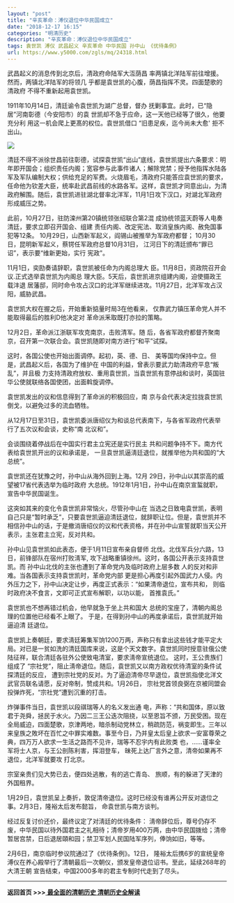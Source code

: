 ```yaml
---
layout: "post"
title: "辛亥革命：溥仪退位中华民国成立"
date: "2018-12-17 16:15"
categories: "明清历史"
description: "辛亥革命：溥仪退位中华民国成立"
tags: 袁世凯 溥仪 武昌起义 辛亥革命 中华民国 孙中山 《优待条例》
url: https://www.y5000.com/zgls/mq/24318.html
---
```






武昌起义的消息传到北京后，清政府命陆军大沍荫昌 率两镇北洋陆军前往增援。然而，两镇北洋陆军的将领几 乎都是袁世凯的心腹，荫昌指挥不灵。四面楚歌的清政府
不得不重新起用袁世凯。

1911年10月14日，清廷谕令袁世凯为湖广总督，督办 抚剿事宜。此时，已“隐居”河南彰德（今安阳市）的袁
世凯却不急于应命，这一天他已经等了很久，他要充分利 用这一机会爬上更髙的权位。袁世凯借口 “旧患足疾，迄今尚未大愈' 拒不出山。

![](https://img.y5000.com/uploads/allimg/170726/8-1FH6095053954.jpg)

清廷不得不派徐世昌前往彰德，试探袁世凯“出山”底线，袁世凯提出六条要求：明年即开国会；组织责任内阁；宽容参与此事件诸人；解除党禁；授予他指挥水陆各军及军队编制大权；供给充足的军费。火烧眉毛，清政府只能答应袁世凯的要求，任命他为钦差大臣，统率赴武昌前线的水路各军。这样，袁世凯才同意出山，为清政府解围。随后，袁世凯进驻湖北督率北洋军，11月1日攻下汉口，对湖北军政府形成威压之势。

此前，10月27日，驻防滦州第20镇统领张绍联合第2混 成协统领蓝天蔚等人电奏清廷，要求立即召开国会、组建
责任内阁、改定宪法、取消皇族内阁、赦免国事犯等12条。 10月29日，山西新军起义，阎锡山被推举为军政府都督；
10月30日，昆明新军起义，蔡锷任军政府总督10月31日， 江河日下的清廷颁布“罪已诏”，表示要“维新更始，实行 宪政"。

11月1日，奕劻奏请辞职，袁世凯被任命为内阁总理大 臣。11月8日，资政院召开会议.正式选举袁世凯为内阁总
理大臣。5天后，袁世凯进京组建内阁，迫使摄政王载沣退 居藩邸，同时命令攻占汉口的北洋军继续进攻。11月27日，北洋军攻占汉阳，威胁武昌。

袁世凯大权在握之后，开始重新掂量时局3在他看来， 仅靠武力镇压革命党人并不能取得最后的胜利D他决定对 革命派釆取既打亦拉的策略。

12月2日，革命派江浙联军攻克南京，击败清军。随 后，各省军政府都督齐聚南京，召开第一次联合会。袁世凯随即对南方进行“和平”试探。

这时，各国公使也开始出面调停。起初，英、德、日、 美等国均保持中立。但是，武昌起义后，各国为了维护在 中国的利益，曾表示要武力助清政府平息“叛乱”，并且极
力支持清政府放权、重用袁世凯，当袁世凯有意停战和谈时，英国驻华公使就联络各国使团，出面斡旋调停。

袁世凯发出的议和信息得到了革命派的积极回应，南 京与会代表决定拉拢袁世凯倒戈，以避免过多的流血牺牲。

从12月17日至31日，袁世凯委派唐绍仪为和谈总代表南下，与各省军政府代表举行了五次议和会谈，史称“南 北议和”。

会谈围绕着停战后在中国实行君主立宪还是实行民主 共和问题争持不下。南方代表给袁世凯开出的议和承诺是， 一旦袁世凯逼淸廷退位，就推举他为共和国的“大总统”。

袁世凯还在犹豫之时，孙中山从海外回到上海。12月 29日，孙中山以其崇高的威望被17省代表选举为临时政府
大总统。1912年1月1日，孙中山在南京宣蜇就职，宣告中华民国诞生。

这突如其来的变化令袁世凯非常恼火，尽管孙中山在
当选之日致电袁世凯，表明自己只是“暂时承乏”，只要袁世凯逼迫清廷退位，就辞职让位。但是，袁世凯并不相信孙中山的话，于是撤消唐绍仪的议和代表资格，并在孙中山宣誓就职当天公开表示，主张君主立宪，反对共和。

孙中山见袁世凯如此表态，便于1月11日宣布亲自督师 北伐。北伐军兵分六路，13日，前锋部队在宿州打败淸军,
攻下战略重镇徐州。这时，各国公开表示支持袁世凯。而 孙中山北伐的主张也遭到了革命党内及临时政府上层多数 人的反对和非难。当各国表示支持袁世凯时，革命党内部
更是担心再度引起外国武力人侵。内外压力之下，孙中山决定让步，再度正式表示：“如果清帝退位，宣布共和， 则临时政府决不食言，文即可正式宣布解职，以功以能，
首推袁氏。”

袁世凯也不想再错过机会，他早就急于坐上共和国大 总统的宝座了，清朝内阁总理的位置他已经看不上眼了。 于是，在得到孙中山的再度承诺后，袁世凯就开始逼迫清
廷退位。

袁世凯上奏朝廷，要求淸廷筹集军饷1200万两，声称只有拿出这些钱才能平定大局。对已是一贫如洗的清廷国库来说，这是个天文数字。袁世凯同时授意驻俄公使陆征祥，联合清廷各驻外公使致电清室，要求淸帝宣统退位。
这时，王公贵族们组成了 “宗社党”，阻止淸帝退位。随后，袁世凯又以南方政权优待清室的条件试探清廷的反应，
遭到宗社党的反对。为了逼迫清帝尽早退位，袁世凯指使北洋文武官员联名请愿，反对帝制，赞成共和。1月26日，
宗社党首领良弼在京被同盟会投弹炸死，“宗社党”遭到沉重的打击。

炸弹事件当日，袁世凯以段祺瑞等人的名义发出通
电，声称：“共和国体，原以致君于尧舜，拯民于水火。乃因二三王公迭次阻挠，以至恩旨不颁，万民受困。现在全局威迫，四面楚歌，京津两地，暗杀制动党林立，稍疏防范，祸变即生。三年以来皇族之敗坏在百忙之中罪实难数。事至今日，乃并皇太后皇上欲求一安富尊荣之典，四万万人欲求一生活之路而不见许，瑞等不忍宇内有此败类
也，……谨率全军将士人京，与王公剖陈利害，挥泪登车， 昧死上达厂言外之意，清帝如果再不退位，北洋军就要攻 打北京。

宗室亲贵们见大势已去，便四处逃散，有的逃亡青岛、 旅顺，有的躲进了天津的外国租界。

1月29日，袁世凯呈上奏折，敦促清帝退位。这时已经没有谁再公开反对退位之事。2月3日，隆裕太后发布懿旨， 命袁世凯与南方谈判。

经过反复讨价还价，最终议定了对淸廷的优待条件：
淸帝辞位后，尊号仍存不废，中华民国以待外国君主之礼相待；清帝岁用400万两，由中华民国拨给；清帝暂居宫禁，日后退居頤和园；禁卫军划人民国陆军序列，俸饷如旧，等等。

2月6日，南京临时参议院通过了《优待条例》。12日，
隆裕太后携6岁的宣统皇帝溥仪在养心殿举行了清朝最后一次朝仪，颁发皇帝退位诏书。至此，延续268年的大清王朝
宣告结束，中国2000多年的君主专制时代走到了尽头。

* * *

**返回首页 >>>**[ **最全面的清朝历史 清朝历史全解读**](https://www.y5000.com/zgls/mq/24329.html)
